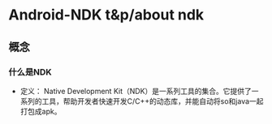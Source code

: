 # Android-NDK t&p/about ndk
## 概念
### 什么是NDK
* 定义：
Native Development Kit（NDK）是一系列工具的集合。它提供了一系列的工具，帮助开发者快速开发C/C++的动态库，并能自动将so和java一起打包成apk。
